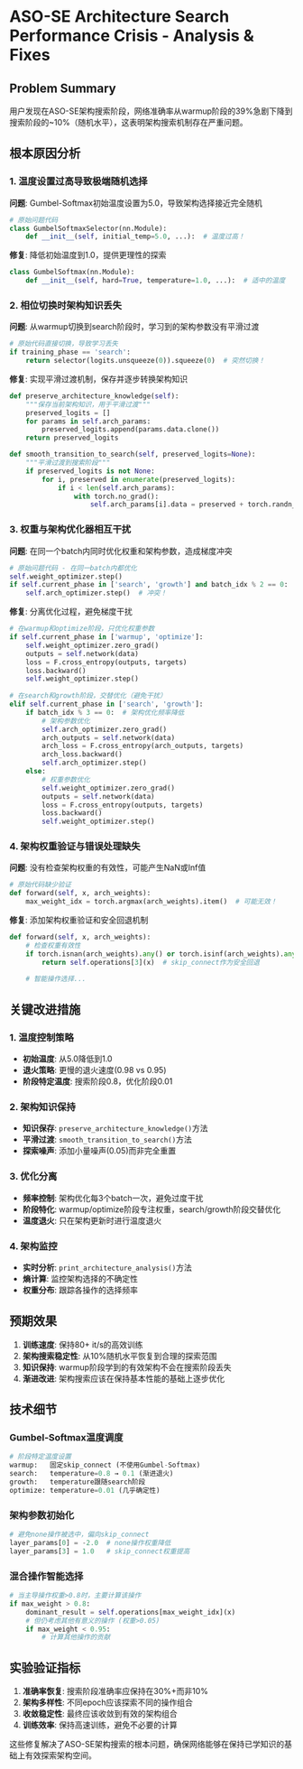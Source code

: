 # ASO-SE Architecture Search Performance Crisis - Analysis & Fixes

## Problem Summary

用户发现在ASO-SE架构搜索阶段，网络准确率从warmup阶段的39%急剧下降到搜索阶段的~10%（随机水平），这表明架构搜索机制存在严重问题。

## 根本原因分析

### 1. 温度设置过高导致极端随机选择
**问题**: Gumbel-Softmax初始温度设置为5.0，导致架构选择接近完全随机
```python
# 原始问题代码
class GumbelSoftmaxSelector(nn.Module):
    def __init__(self, initial_temp=5.0, ...):  # 温度过高！
```

**修复**: 降低初始温度到1.0，提供更理性的探索
```python
class GumbelSoftmax(nn.Module):
    def __init__(self, hard=True, temperature=1.0, ...):  # 适中的温度
```

### 2. 相位切换时架构知识丢失
**问题**: 从warmup切换到search阶段时，学习到的架构参数没有平滑过渡
```python
# 原始代码直接切换，导致学习丢失
if training_phase == 'search':
    return selector(logits.unsqueeze(0)).squeeze(0)  # 突然切换！
```

**修复**: 实现平滑过渡机制，保存并逐步转换架构知识
```python
def preserve_architecture_knowledge(self):
    """保存当前架构知识，用于平滑过渡"""
    preserved_logits = []
    for params in self.arch_params:
        preserved_logits.append(params.data.clone())
    return preserved_logits

def smooth_transition_to_search(self, preserved_logits=None):
    """平滑过渡到搜索阶段"""
    if preserved_logits is not None:
        for i, preserved in enumerate(preserved_logits):
            if i < len(self.arch_params):
                with torch.no_grad():
                    self.arch_params[i].data = preserved + torch.randn_like(preserved) * 0.05
```

### 3. 权重与架构优化器相互干扰
**问题**: 在同一个batch内同时优化权重和架构参数，造成梯度冲突
```python
# 原始问题代码 - 在同一batch内都优化
self.weight_optimizer.step()
if self.current_phase in ['search', 'growth'] and batch_idx % 2 == 0:
    self.arch_optimizer.step()  # 冲突！
```

**修复**: 分离优化过程，避免梯度干扰
```python
# 在warmup和optimize阶段，只优化权重参数
if self.current_phase in ['warmup', 'optimize']:
    self.weight_optimizer.zero_grad()
    outputs = self.network(data)
    loss = F.cross_entropy(outputs, targets)
    loss.backward()
    self.weight_optimizer.step()
    
# 在search和growth阶段，交替优化（避免干扰）
elif self.current_phase in ['search', 'growth']:
    if batch_idx % 3 == 0:  # 架构优化频率降低
        # 架构参数优化
        self.arch_optimizer.zero_grad()
        arch_outputs = self.network(data)
        arch_loss = F.cross_entropy(arch_outputs, targets)
        arch_loss.backward()
        self.arch_optimizer.step()
    else:
        # 权重参数优化
        self.weight_optimizer.zero_grad()
        outputs = self.network(data)
        loss = F.cross_entropy(outputs, targets)
        loss.backward()
        self.weight_optimizer.step()
```

### 4. 架构权重验证与错误处理缺失
**问题**: 没有检查架构权重的有效性，可能产生NaN或Inf值
```python
# 原始代码缺少验证
def forward(self, x, arch_weights):
    max_weight_idx = torch.argmax(arch_weights).item()  # 可能无效！
```

**修复**: 添加架构权重验证和安全回退机制
```python
def forward(self, x, arch_weights):
    # 检查权重有效性
    if torch.isnan(arch_weights).any() or torch.isinf(arch_weights).any():
        return self.operations[3](x)  # skip_connect作为安全回退
    
    # 智能操作选择...
```

## 关键改进措施

### 1. 温度控制策略
- **初始温度**: 从5.0降低到1.0
- **退火策略**: 更慢的退火速度(0.98 vs 0.95)
- **阶段特定温度**: 搜索阶段0.8，优化阶段0.01

### 2. 架构知识保持
- **知识保存**: `preserve_architecture_knowledge()`方法
- **平滑过渡**: `smooth_transition_to_search()`方法  
- **探索噪声**: 添加小量噪声(0.05)而非完全重置

### 3. 优化分离
- **频率控制**: 架构优化每3个batch一次，避免过度干扰
- **阶段特化**: warmup/optimize阶段专注权重，search/growth阶段交替优化
- **温度退火**: 只在架构更新时进行温度退火

### 4. 架构监控
- **实时分析**: `print_architecture_analysis()`方法
- **熵计算**: 监控架构选择的不确定性
- **权重分布**: 跟踪各操作的选择频率

## 预期效果

1. **训练速度**: 保持80+ it/s的高效训练
2. **架构搜索稳定性**: 从10%随机水平恢复到合理的探索范围
3. **知识保持**: warmup阶段学到的有效架构不会在搜索阶段丢失
4. **渐进改进**: 架构搜索应该在保持基本性能的基础上逐步优化

## 技术细节

### Gumbel-Softmax温度调度
```python
# 阶段特定温度设置
warmup:   固定skip_connect (不使用Gumbel-Softmax)
search:   temperature=0.8 → 0.1 (渐进退火)
growth:   temperature跟随search阶段
optimize: temperature=0.01 (几乎确定性)
```

### 架构参数初始化
```python
# 避免none操作被选中，偏向skip_connect
layer_params[0] = -2.0  # none操作权重降低
layer_params[3] = 1.0   # skip_connect权重提高
```

### 混合操作智能选择
```python
# 当主导操作权重>0.8时，主要计算该操作
if max_weight > 0.8:
    dominant_result = self.operations[max_weight_idx](x)
    # 但仍考虑其他有意义的操作 (权重>0.05)
    if max_weight < 0.95:
        # 计算其他操作的贡献
```

## 实验验证指标

1. **准确率恢复**: 搜索阶段准确率应保持在30%+而非10%
2. **架构多样性**: 不同epoch应该探索不同的操作组合
3. **收敛稳定性**: 最终应该收敛到有效的架构组合
4. **训练效率**: 保持高速训练，避免不必要的计算

这些修复解决了ASO-SE架构搜索的根本问题，确保网络能够在保持已学知识的基础上有效探索架构空间。